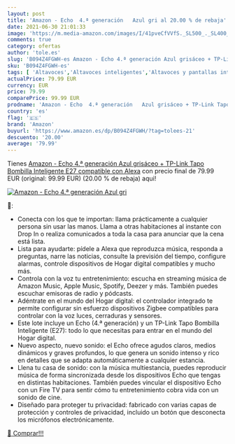 ```yaml
---
layout: post
title: 'Amazon - Echo  4.ª generación   Azul gri al 20.00 % de rebaja'
date: 2021-06-30 21:01:33
image: 'https://m.media-amazon.com/images/I/41pveCfVVfS._SL500_._SL400_.jpg'
comments: true
category: ofertas
author: 'tole.es'
slug: 'B094Z4FGWH-es Amazon - Echo 4.ª generación Azul grisáceo + TP-Link Tapo...'
sku: 'B094Z4FGWH-es'
tags: [ 'Altavoces','Altavoces inteligentes','Altavoces y pantallas inteligentes Echo','Dispositivos Amazon','Dispositivos Amazon y Accesorios','Electrónica','Equipos de audio y Hi-Fi','Paquetes de dispositivos','alexa','amazon', ]
actualPrice: 79.99 EUR
currency: EUR
price: 79.99
comparePrice: 99.99 EUR
prodname: 'Amazon - Echo  4.ª generación   Azul grisáceo + TP-Link Tapo Bombilla Inteligente  E27   compatible con Alexa'
country: 'es'
flag: '🇪🇸'
brand: 'Amazon'
buyurl: 'https://www.amazon.es/dp/B094Z4FGWH/?tag=tolees-21'
descuento: '20.00'
average: '79.99'
---
```


Tienes [Amazon - Echo  4.ª generación   Azul grisáceo + TP-Link Tapo Bombilla Inteligente  E27   compatible con Alexa](https://www.amazon.es/dp/B094Z4FGWH/?tag=tolees-21) con precio final de  79.99 EUR (original: 99.99 EUR) (20.00 %  de rebaja) aqui!

[![Amazon - Echo  4.ª generación   Azul gri](https://m.media-amazon.com/images/I/41pveCfVVfS._SL500_._SL400_.jpg)](https://www.amazon.es/dp/B094Z4FGWH/?tag=tolees-21)

🔎:

- Conecta con los que te importan: llama prácticamente a cualquier persona sin usar las manos. Llama a otras habitaciones al instante con Drop In o realiza comunicados a toda la casa para anunciar que la cena está lista.
- Lista para ayudarte: pídele a Alexa que reproduzca música, responda a preguntas, narre las noticias, consulte la previsión del tiempo, configure alarmas, controle dispositivos de Hogar digital compatibles y mucho más.
- Controla con la voz tu entretenimiento: escucha en streaming música de Amazon Music, Apple Music, Spotify, Deezer y más. También puedes escuchar emisoras de radio y pódcasts.
- Adéntrate en el mundo del Hogar digital: el controlador integrado te permite configurar sin esfuerzo dispositivos Zigbee compatibles para controlar con la voz luces, cerraduras y sensores.
- Este lote incluye un Echo (4.ª generación) y un TP-Link Tapo Bombilla Inteligente (E27): todo lo que necesitas para entrar en el mundo del Hogar digital.
- Nuevo aspecto, nuevo sonido: el Echo ofrece agudos claros, medios dinámicos y graves profundos, lo que genera un sonido intenso y rico en detalles que se adapta automáticamente a cualquier estancia.
- Llena tu casa de sonido: con la música multiestancia, puedes reproducir música de forma sincronizada desde los dispositivos Echo que tengas en distintas habitaciones. También puedes vincular el dispositivo Echo con un Fire TV para sentir cómo tu entretenimiento cobra vida con un sonido de cine.
- Diseñado para proteger tu privacidad: fabricado con varias capas de protección y controles de privacidad, incluido un botón que desconecta los micrófonos electrónicamente.

[🛒 Comprar!!!](https://www.amazon.es/dp/B094Z4FGWH/?tag=tolees-21)

